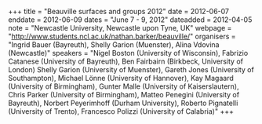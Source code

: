 +++
title = "Beauville surfaces and groups 2012"
date = 2012-06-07
enddate = 2012-06-09
dates = "June 7 - 9, 2012"
dateadded = 2012-04-05
note = "Newcastle University, Newcastle upon Tyne, UK"
webpage = "http://www.students.ncl.ac.uk/nathan.barker/beauville/"
organisers = "Ingrid Bauer (Bayreuth), Shelly Garion (Muenster), Alina Vdovina (Newcastle)"
speakers = "Nigel Boston (University of Wisconsin), Fabrizio Catanese (University of Bayreuth), Ben Fairbairn (Birkbeck, University of London) Shelly Garion (University of Muenster), Gareth Jones (University of Southampton), Michael Lönne (University of Hannover), Kay Magaard (University of Birmingham), Gunter Malle (University of Kaiserslautern), Chris Parker (University of Birmingham), Matteo Penegini (University of Bayreuth), Norbert Peyerimhoff (Durham University), Roberto Pignatelli (University of Trento), Francesco Polizzi (University of Calabria)"
+++
